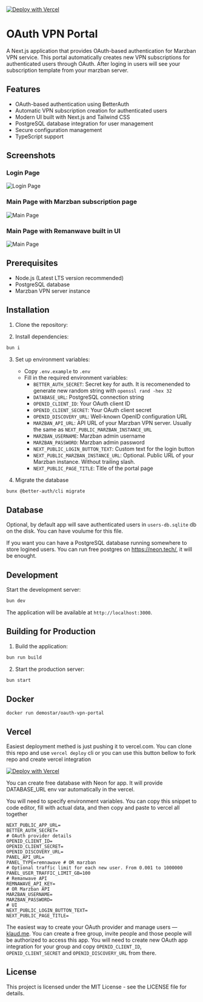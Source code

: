 [![Deploy with Vercel](https://vercel.com/button)](https://vercel.com/new/clone?repository-url=https%3A%2F%2Fgithub.com%2Fkirill-dev-pro%2Foauth-vpn-portal)

# OAuth VPN Portal

A Next.js application that provides OAuth-based authentication for Marzban VPN service. This portal automatically creates new VPN subscriptions for authenticated users through OAuth. After loging in users will see your subscription template from your marzban server.

## Features

- OAuth-based authentication using BetterAuth
- Automatic VPN subscription creation for authenticated users
- Modern UI built with Next.js and Tailwind CSS
- PostgreSQL database integration for user management
- Secure configuration management
- TypeScript support

## Screenshots

### Login Page
![Login Page](public/screenshots/login_page.png)

### Main Page with Marzban subscription page
![Main Page](public/screenshots/main_page.png)

### Main Page with Remanwave built in UI
![Main Page](public/screenshots/main_page_remnawave.png)

## Prerequisites

- Node.js (Latest LTS version recommended)
- PostgreSQL database 
- Marzban VPN server instance

## Installation

1. Clone the repository:

2. Install dependencies:
```bash
bun i
```

3. Set up environment variables:
   - Copy `.env.example` to `.env`
   - Fill in the required environment variables:
     - `BETTER_AUTH_SECRET`: Secret key for auth. It is recomenended to generate new random string with `openssl rand -hex 32`
     - `DATABASE_URL`: PostgreSQL connection string
     - `OPENID_CLIENT_ID`: Your OAuth client ID
     - `OPENID_CLIENT_SECRET`: Your OAuth client secret
     - `OPENID_DISCOVERY_URL`: Well-known OpenID configuration URL
     - `MARZBAN_API_URL`: API URL of your Marzban VPN server. Usually the same as `NEXT_PUBLIC_MARZBAN_INSTANCE_URL`
     - `MARZBAN_USERNAME`: Marzban admin username
     - `MARZBAN_PASSWORD`: Marzban admin password
     - `NEXT_PUBLIC_LOGIN_BUTTON_TEXT`: Custom text for the login button
     - `NEXT_PUBLIC_MARZBAN_INSTANCE_URL`: Optional. Public URL of your Marzban instance. Without trailing slash.
     - `NEXT_PUBLIC_PAGE_TITLE`: Title of the portal page

4. Migrate the database
```bash
bunx @better-auth/cli migrate
```

## Database

Optional, by default app will save authenticated users in `users-db.sqlite` db on the disk. You can have voulume for this file.

If you want you can have a PostgreSQL database running somewhere to store logined users. You can run free postgres on https://neon.tech/, it will be enought.

## Development

Start the development server:

```bash
bun dev
```

The application will be available at `http://localhost:3000`.

## Building for Production

1. Build the application:
```bash
bun run build
```

2. Start the production server:
```bash
bun start
```

## Docker

```
docker run demostar/oauth-vpn-portal
```

## Vercel

Easiest deployment methed is just pushing it to vercel.com. You can clone this repo and use `vercel deploy` cli or you can use this button bellow to fork repo and create vercel integration

[![Deploy with Vercel](https://vercel.com/button)](https://vercel.com/new/clone?repository-url=https%3A%2F%2Fgithub.com%2Fkirill-dev-pro%2Foauth-vpn-portal)

You can create free database with Neon for app. It will provide DATABASE_URL env var automatically in the vercel.

You will need to specify environment variables. You can copy this snippet to code editor, fill with actual data, and then copy and paste to vercel all together

```
NEXT_PUBLIC_APP_URL=
BETTER_AUTH_SECRET=
# OAuth provider details
OPENID_CLIENT_ID=
OPENID_CLIENT_SECRET=
OPENID_DISCOVERY_URL=
PANEL_API_URL=
PANEL_TYPE=remnawave # OR marzban
# Optional traffic limit for each new user. From 0.001 to 1000000
PANEL_USER_TRAFFIC_LIMIT_GB=100
# Remanwave API
REMNAWAVE_API_KEY=
# OR Marzban API
MARZBAN_USERNAME=
MARZBAN_PASSWORD=
# UI
NEXT_PUBLIC_LOGIN_BUTTON_TEXT=
NEXT_PUBLIC_PAGE_TITLE=
```

The easiest way to create your OAuth provider and manage users — [klaud.me](https://klaud.me). You can create a free group, invite people and those people will be authorized to access this app. You will need to create new OAuth app integration for your group and copy `OPENID_CLIENT_ID`, `OPENID_CLIENT_SECRET` and `OPENID_DISCOVERY_URL` from there.

## License

This project is licensed under the MIT License - see the LICENSE file for details.